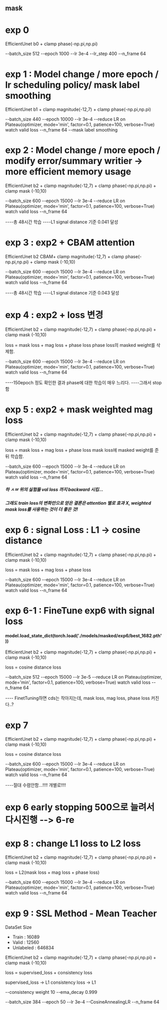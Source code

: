 ## mask

# exp 0

EfficientUnet b0 + clamp phase(-np.pi,np.pi)

--batch_size 512
--epoch 1000 
--lr 3e-4
--lr_step 400
--n_frame 64

# exp 1 : Model change / more epoch / lr scheduling policy/ mask label smoothing

EfficientUnet b1 + clamp magnitude(-12,7) + clamp phase(-np.pi,np.pi)

--batch_size 440
--epoch 10000
--lr 3e-4
--reduce LR on Plateau(optimizer, mode='min', factor=0.1, patience=100, verbose=True) watch valid loss
--n_frame 64
--mask label smoothing

# exp 2 : Model change / more epoch / modify error/summary writier -> more efficient memory usage

EfficientUnet b2 + clamp magnitude(-12,7) + clamp phase(-np.pi,np.pi) + clamp mask (-10,10)

--batch_size 600
--epoch 15000
--lr 3e-4
--reduce LR on Plateau(optimizer, mode='min', factor=0.1, patience=100, verbose=True) watch valid loss
--n_frame 64

----총 48시간 학습
----L1 signal distance 기준 0.041 달성

# exp 3 : exp2 + CBAM attention

EfficientUnet b2 CBAM+ clamp magnitude(-12,7) + clamp phase(-np.pi,np.pi) + clamp mask (-10,10)

--batch_size 600
--epoch 15000
--lr 3e-4
--reduce LR on Plateau(optimizer, mode='min', factor=0.1, patience=100, verbose=True) watch valid loss
--n_frame 64

----총 48시간 학습
----L1 signal distance 기준 0.043 달성

# exp 4 : exp2 + loss 변경

EfficientUnet b2 + clamp magnitude(-12,7) + clamp phase(-np.pi,np.pi) + clamp mask (-10,10)

loss = mask loss + mag loss + phase loss
phase loss의 masked weight를 삭제함.

--batch_size 600
--epoch 15000
--lr 3e-4
--reduce LR on Plateau(optimizer, mode='min', factor=0.1, patience=100, verbose=True) watch valid loss
--n_frame 64

----150epoch 정도 확인한 결과 phase에 대한 학습이 매우 느리다.
----그래서 stop함

# exp 5 : exp2 + mask weighted mag loss 

EfficientUnet b2 + clamp magnitude(-12,7) + clamp phase(-np.pi,np.pi) + clamp mask (-10,10)

loss = mask loss + mag loss + phase loss
mask loss에 masked weight를 준 뒤 학습함.

--batch_size 600
--epoch 15000
--lr 3e-4
--reduce LR on Plateau(optimizer, mode='min', factor=0.1, patience=100, verbose=True) watch valid loss
--n_frame 64

##### 하 ㅅㅂ 위의 실험들 val loss 까지 backward 시킴...
##### 그래도 train loss의 변화만으로 얻은 결론은 attention 별로 효과 X, weighted mask loss를 사용하는 것이 더 좋은 것! 

# exp 6 : signal Loss : L1 -> cosine distance

EfficientUnet b2 + clamp magnitude(-12,7) + clamp phase(-np.pi,np.pi) + clamp mask (-10,10)

loss = mask loss + mag loss + phase loss

--batch_size 600
--epoch 15000
--lr 3e-4
--reduce LR on Plateau(optimizer, mode='min', factor=0.1, patience=100, verbose=True) watch valid loss
--n_frame 64


# exp 6-1 : FineTune exp6 with signal loss

#### model.load_state_dict(torch.load('./models/masked/exp6/best_1682.pth'))

EfficientUnet b2 + clamp magnitude(-12,7) + clamp phase(-np.pi,np.pi) + clamp mask (-10,10)

loss = cosine distance loss 

--batch_size 512
--epoch 15000
--lr 3e-5
--reduce LR on Plateau(optimizer, mode='min', factor=0.1, patience=100, verbose=True) watch valid loss
--n_frame 64

---- FinetTuning하면 cds는 작아지는데, mask loss, mag loss, phase loss 커진다..?

# exp 7

EfficientUnet b2 + clamp magnitude(-12,7) + clamp phase(-np.pi,np.pi) + clamp mask (-10,10)

loss = cosine distance loss 

--batch_size 600
--epoch 15000
--lr 3e-4
--reduce LR on Plateau(optimizer, mode='min', factor=0.1, patience=100, verbose=True) watch valid loss
--n_frame 64

----절대 수렴안함...!!!! 개별로!!!! 

# exp 6 early stopping 500으로 늘려서 다시진행  --> 6-re

# exp 8 : change L1 loss to L2 loss 

EfficientUnet b2 + clamp magnitude(-12,7) + clamp phase(-np.pi,np.pi) + clamp mask (-10,10)

loss = L2(mask loss + mag loss + phase loss)

--batch_size 600
--epoch 15000
--lr 3e-4
--reduce LR on Plateau(optimizer, mode='min', factor=0.1, patience=100, verbose=True) watch valid loss
--n_frame 64

# exp 9 : SSL Method - Mean Teacher 

DataSet Size
- Train : 16089
- Valid : 12560
- Unlabeled : 646834

EfficientUnet b2 + clamp magnitude(-12,7) + clamp phase(-np.pi,np.pi) + clamp mask (-10,10)

loss = supervised_loss + consistency loss

supervised_loss -> L1
consistency loss -> L1

--consistency weight 10 
--ema_decay 0.999

--batch_size 384
--epoch 50
--lr 3e-4
--CosineAnnealingLR
--n_frame 64